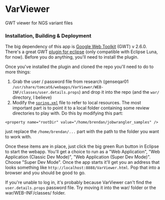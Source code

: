 VarViewer
=========

GWT viewer for NGS variant files


### Installation, Building & Deployment

The big dependency of this app is [Google Web Toolkit](http://www.gwtproject.org/) (GWT) v 2.6.0. There's a great GWT [plugin for eclipse](https://developers.google.com/eclipse/index) (only compatible with Eclipse Luna, for now). Before you do anything, you'll need to install the plugin.

 Once you've installed the plugin and cloned the repo you'll need to do to more things:
  1. Grab the user / password file from research (genseqar01 `/usr/share/tomcat6/webapps/VarViewer/WEB-INF/classes/user.details.props`) and drop it into the repo (and the `war/` directory, I believe)
  2. Modify the [`spring.xml`](https://github.com/ARUP-NGS/VarViewer/blob/master/src/spring.xml) file to refer to local resources. The most important part is to point it to a local folder containing some review directories to play with. Do this by modifying this part:

    
  `<property name="rootDir" value="/home/brendan/jobwrangler_samples" />`
	   
just replace the `/home/brendan/...` part with the path to the folder you want to work with. 

Once these items are in place, just click the big green Run button in Eclipse to start the webapp. You'll get a choice to run as a "Web Application", "Web Application (Classic Dev Mode)", "Web Application (Super Dev Mode)". Choose "Super Dev Mode". Once the app starts it'll get you an address that looks something like `http://localhost:8888/VarViewer.html`. Pop that into a browser and you should be good to go.

If you're unable to log in, it's probably because VarViewer can't find the `user.details.props` password file. Try moving it into the war/ folder or the war/WEB-INF/classes/ folder.



